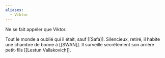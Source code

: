 ```yaml
---
aliases:
  - Viktor
---
```

Ne se fait appeler que Viktor.

Tout le monde a oublié qui il était, sauf [[Safa]]. 
Silencieux, retiré, il habite une chambre de bonne à [[SWAN]]. Il surveille secrètement son arrière petit-fils [[Lestun Vallakovich]].